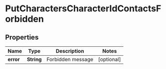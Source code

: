
# PutCharactersCharacterIdContactsForbidden

## Properties
Name | Type | Description | Notes
------------ | ------------- | ------------- | -------------
**error** | **String** | Forbidden message |  [optional]



